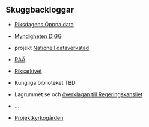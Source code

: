 ## Skuggbackloggar
* [Riksdagens Öppna data](https://github.com/salgo60/Wikidata_riksdagen-corpus/issues/50)
* [Myndigheten DIGG](https://github.com/salgo60/DiggUptime/issues/47)
* projekt [Nationell dataverkstad](https://github.com/salgo60/Anslagstavla/issues/3)
* [RAÄ](https://github.com/salgo60/SamlaLibris/issues/10)
* [Riksarkivet](https://github.com/salgo60/Svenskaforsamlingar/issues/2)
* Kungliga biblioteket TBD
* Lagrummet.se och [överklagan till Regeringskansliet](https://github.com/salgo60/LagrummetLight/issues/3)
* ...

* [Projektkyrkogården](https://github.com/salgo60/DiggUptime/issues/77)
